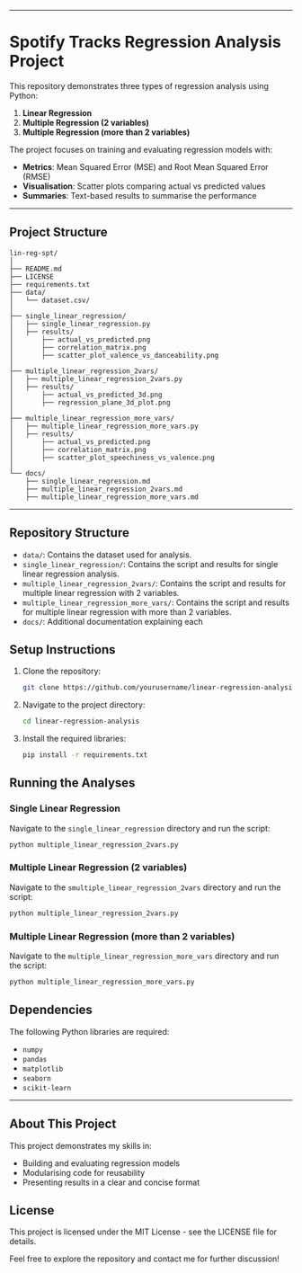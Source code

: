 

---

# **Spotify Tracks Regression Analysis Project**

This repository demonstrates three types of regression analysis using Python:
1. **Linear Regression**
2. **Multiple Regression (2 variables)**
3. **Multiple Regression (more than 2 variables)**

The project focuses on training and evaluating regression models with:
- **Metrics**: Mean Squared Error (MSE) and Root Mean Squared Error (RMSE)
- **Visualisation**: Scatter plots comparing actual vs predicted values
- **Summaries**: Text-based results to summarise the performance

---

## **Project Structure**

```
lin-reg-spt/
│
├── README.md                      
├── LICENSE                      
├── requirements.txt            
├── data/                         
│   └── dataset.csv/                       
│ 
├── single_linear_regression/ 
│   ├── single_linear_regression.py
│   ├── results/
│       ├── actual_vs_predicted.png
│       ├── correlation_matrix.png 
│       ├── scatter_plot_valence_vs_danceability.png
│
├── multiple_linear_regression_2vars/
│   ├── multiple_linear_regression_2vars.py
│   ├── results/
│       ├── actual_vs_predicted_3d.png
│       ├── regression_plane_3d_plot.png
│
├── multiple_linear_regression_more_vars/
│   ├── multiple_linear_regression_more_vars.py
│   ├── results/
│       ├── actual_vs_predicted.png
│       ├── correlation_matrix.png
│       ├── scatter_plot_speechiness_vs_valence.png
│
└── docs/                      
    ├── single_linear_regression.md
    ├── multiple_linear_regression_2vars.md
    ├── multiple_linear_regression_more_vars.md

```

---

## Repository Structure 
- `data/`: Contains the dataset used for analysis.
- `single_linear_regression/`: Contains the script and results for single linear regression analysis.
- `multiple_linear_regression_2vars/`: Contains the script and results for multiple linear regression with 2 variables.
- `multiple_linear_regression_more_vars/`: Contains the script and results for multiple linear regression with more than 2 variables.
- `docs/`: Additional documentation explaining each

## Setup Instructions 
1. Clone the repository:
   ```sh
   git clone https://github.com/yourusername/linear-regression-analysis.git

2. Navigate to the project directory:
   ```sh
   cd linear-regression-analysis
   
3. Install the required libraries:
   ```sh
   pip install -r requirements.txt

## Running the Analyses

### Single Linear Regression

Navigate to the `single_linear_regression` directory and run the script:
```sh
python multiple_linear_regression_2vars.py
```
### Multiple Linear Regression (2 variables)
Navigate to the `smultiple_linear_regression_2vars` directory and run the script:
```sh
python multiple_linear_regression_2vars.py
```
### Multiple Linear Regression (more than 2 variables)
Navigate to the `multiple_linear_regression_more_vars` directory and run the script:
```sh
python multiple_linear_regression_more_vars.py
```

## **Dependencies**
The following Python libraries are required:
- `numpy`
- `pandas`
- `matplotlib`
- `seaborn`
- `scikit-learn`

---

## **About This Project**
This project demonstrates my skills in:
- Building and evaluating regression models
- Modularising code for reusability
- Presenting results in a clear and concise format


## License
This project is licensed under the MIT License - see the LICENSE file for details.

Feel free to explore the repository and contact me for further discussion!
